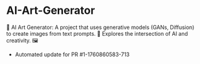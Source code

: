 # AI-Art-Generator
🎨 AI Art Generator: A project that uses generative models (GANs, Diffusion) to create images from text prompts. 🤖 Explores the intersection of AI and creativity. 🖼️


- Automated update for PR #1-1760860583-713